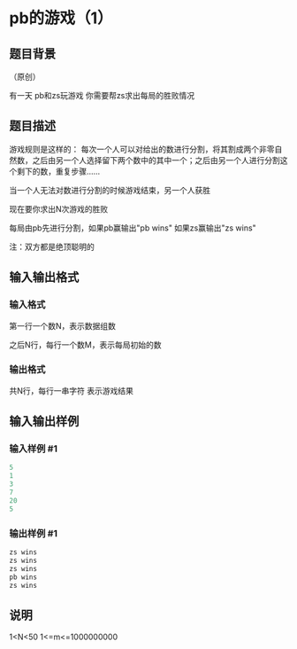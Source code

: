 # pb的游戏（1）

## 题目背景

（原创）

有一天 pb和zs玩游戏 你需要帮zs求出每局的胜败情况

## 题目描述

游戏规则是这样的： 每次一个人可以对给出的数进行分割，将其割成两个非零自然数，之后由另一个人选择留下两个数中的其中一个；之后由另一个人进行分割这个剩下的数，重复步骤……

当一个人无法对数进行分割的时候游戏结束，另一个人获胜

现在要你求出N次游戏的胜败

每局由pb先进行分割，如果pb赢输出"pb wins" 如果zs赢输出"zs wins"

注：双方都是绝顶聪明的

## 输入输出格式

### 输入格式

第一行一个数N，表示数据组数

之后N行，每行一个数M，表示每局初始的数

### 输出格式

共N行，每行一串字符 表示游戏结果

## 输入输出样例

### 输入样例 #1

```cpp
5
1
3
7
20
5
```


### 输出样例 #1

```cpp
zs wins
zs wins
zs wins
pb wins
zs wins

```
## 说明

1<N<50 1<=m<=1000000000 


